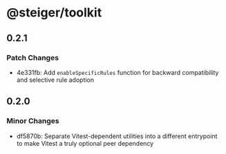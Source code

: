 # @steiger/toolkit

## 0.2.1

### Patch Changes

- 4e331fb: Add `enableSpecificRules` function for backward compatibility and selective rule adoption

## 0.2.0

### Minor Changes

- df5870b: Separate Vitest-dependent utilities into a different entrypoint to make Vitest a truly optional peer dependency
